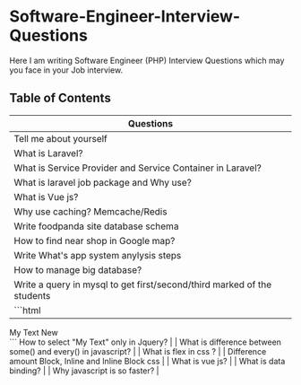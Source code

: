 # Software-Engineer-Interview-Questions
Here I am writing Software Engineer (PHP) Interview Questions which may you face in your Job interview.

## Table of Contents
|Questions|
|---------------|
| Tell me about yourself|
| What is Laravel?|
| What is Service Provider and Service Container in Laravel?|
| What is laravel job package and Why use? |
| What is Vue js?|
| Why use caching? Memcache/Redis|
| Write foodpanda site database schema |
| How to find near shop in Google map? |
| Write What's app system anylysis steps |
| How to manage big database? |
| Write a query in mysql to get first/second/third marked of the students |
| ```html
<div class="first">
	My Text
	<span> New </span>
</div>
```
How to select "My Text" only in Jquery? |
| What is difference between some() and every() in javascript? |
| What is flex in css ? |
| Difference amount Block, Inline and Inline Block css |
| What is vue js? |
| What is data binding? |
| Why javascript is so faster? |



